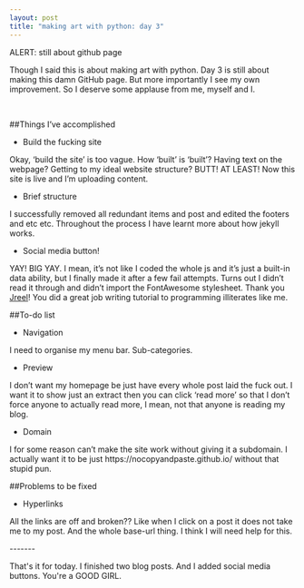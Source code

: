 ```yaml
---
layout: post
title: "making art with python: day 3"
---
```


<div class="message">
  ALERT: still about github page
</div>



<p>Though I said this is about making art with python. Day 3 is still about making this damn GitHub page. But more importantly I see my own improvement. So I deserve some applause from me, myself and I.</p>
<p>&nbsp;</p>
##Things I&rsquo;ve accomplished
<ul>
    <li>Build the fucking site</li>
</ul>
<p>Okay, &lsquo;build the site&rsquo; is too vague. How &lsquo;built&rsquo; is &lsquo;built&rsquo;? Having text on the webpage? Getting to my ideal website structure? BUTT! AT LEAST! Now this site is live and I&rsquo;m uploading content.</p>
<ul>
    <li>Brief structure</li>
</ul>
<p>I successfully removed all redundant items and post and edited the footers and etc etc. Throughout the process I have learnt more about how jekyll works.</p>
<ul>
    <li>Social media button!</li>
</ul>
<p>YAY! BIG YAY. I mean, it&rsquo;s not like I coded the whole js and it&rsquo;s just a built-in data ability, but I finally made it after a few fail attempts. Turns out I didn&rsquo;t read it through and didn&rsquo;t import the FontAwesome stylesheet. Thank you <a href="https://jreel.github.io/social-media-icons-on-jekyll/" rel="noopener noreferrer" target="_blank">Jreel</a>! You did a great job writing tutorial to programming illiterates like me.</p>
##To-do list
<ul>
    <li>Navigation</li>
</ul>
<p>I need to organise my menu bar. Sub-categories.</p>
<ul>
    <li>Preview</li>
</ul>
<p>I don&rsquo;t want my homepage be just have every whole post laid the fuck out. I want it to show just an extract then you can click &lsquo;read more&rsquo; so that I don&rsquo;t force anyone to actually read more, I mean, not that anyone is reading my blog. &nbsp;</p>
<ul>
    <li>Domain</li>
</ul>
<p>I for some reason can&rsquo;t make the site work without giving it a subdomain. I actually want it to be just https://nocopyandpaste.github.io/ without that stupid pun.</p>
##Problems to be fixed
<ul>
    <li>Hyperlinks</li>
</ul>
<p>All the links are off and broken?? Like when I click on a post it does not take me to my post. And the whole base-url thing. I think I will need help for this.</p>
<p>-------</p>
<p>That&apos;s it for today. I finished two blog posts. And I added social media buttons. You&apos;re a GOOD GIRL.</p>
<p><br></p>
<p><br></p>


